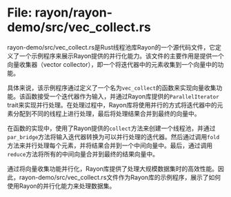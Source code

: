 # File: rayon/rayon-demo/src/vec_collect.rs

rayon-demo/src/vec_collect.rs是Rust线程池库Rayon的一个源代码文件，它定义了一个示例程序来展示Rayon提供的并行化能力。该文件的主要作用是提供一个向量收集器（vector collector），即一个将迭代器中的元素收集到一个向量中的功能。

具体来说，该示例程序通过定义了一个名为`vec_collect`的函数来实现向量收集功能。该函数接受一个迭代器作为输入，并通过Rayon库提供的`ParallelIterator` trait来实现并行处理。在处理过程中，Rayon库将使用并行的方式将迭代器中的元素分配到不同的线程上进行处理，最后将处理结果合并到最终的向量中。

在函数的实现中，使用了Rayon提供的`collect`方法来创建一个线程池，并通过`par_bridge`方法将输入迭代器转换为可以并行处理的迭代器。然后通过调用`fold`方法来并行处理每个元素，并将结果合并到一个中间向量中。最后，通过调用`reduce`方法将所有的中间向量合并到最终的结果向量中。

通过将向量收集功能并行化，Rayon库提供了处理大规模数据集时的高效性能。因此，rayon-demo/src/vec_collect.rs文件作为Rayon库的示例程序，展示了如何使用Rayon的并行化能力来处理数据集。

